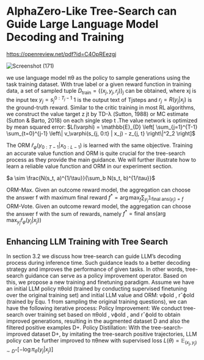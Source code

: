 # AlphaZero-Like Tree-Search can Guide Large Language Model Decoding and Training

https://openreview.net/pdf?id=C4OpREezgj

![Screenshot (171)](https://github.com/user-attachments/assets/43998cda-4b4e-4af9-9db6-5712e5cb15d2)

we use language model πθ as the policy to sample generations using the task training dataset. With true
label or a given reward function in training data, a set of
sampled tuple $`D_{\text{train}} = \{(x_j, y_j, r_j)\}_j`$ can be
obtained, where xj is the input tex   $`y_j = s_j^{0:T_j-1}`$  1
is the output text of Tjsteps and $`r_j = R(y_j | x_j)`$ is the ground-truth
reward. Similar to the critic training in most RL algorithms,
we construct the value target z
jt by TD-λ (Sutton, 1988) or MC estimate (Sutton & Barto, 2018) on each single step t .The value network is optimized by mean squared error:
$`L(\varphi) = \mathbb{E}_{D} \left[ \sum_{j=1}^{T-1} \sum_{t=0}^{j-1} \left\| v_\varphi(s_{j, 0:t} | x_j) - z_{j, t} \right\|^2_2 \right]`$


The ORM $`\hat{r}_\varphi(y_{0:T-1} | x_{0:L-1})`$ is learned with the same objective. Training an accurate value function and ORM is quite crucial for the tree-search process as they provide the main guidance. We will further illustrate how to learn a reliable value function and ORM in our experiment section.

$`a \sim \frac{N(s_t, a)^{1/\tau}}{\sum_b N(s_t, b)^{1/\tau}}`$

ORM-Max. Given an outcome reward model, the aggregation can choose the answer f with maximum final reward $`f^* = \arg\max_f \sum_{y_j} \mathbb{1}_{\text{final ans}(y_j) = f}`$ ORM-Vote. Given an outcome reward model, the aggregation can choose the answer f with the sum of rewards,
namely $`f^* = \text{final ans}\left(\arg\max_{y_j} \hat{r}_\varphi(y_j | x_j)\right)`$


##  Enhancing LLM Training with Tree Search
In section 3.2 we discuss how tree-search can guide LLM’s
decoding process during inference time. Such guidance
leads to a better decoding strategy and improves the performance of given tasks. In other words, tree-search guidance
can serve as a policy improvement operator. Based on this,
we propose a new training and finetuning paradigm.
Assume we have an initial LLM policy πθold (trained by
conducting supervised finetuning over the original training
set) and initial LLM value and ORM: vϕold , rˆϕold (trained by
Equ. 1 from sampling the original training questions), we
can have the following iterative process:
Policy Improvement: We conduct tree-search over training
set based on πθold , vϕold , and rˆϕold to obtain improved generations, resulting in the augmented dataset D and also the
filtered positive examples D+.
Policy Distillation: With the tree-search-improved dataset
D+, by imitating the tree-search positive trajectories, LLM
policy can be further improved to πθnew with supervised loss
$`L(\theta) = \mathbb{E}_{(x_j, y_j) \sim D^+} \left[ -\log \pi_\theta(y_j | x_j) \right]`$
